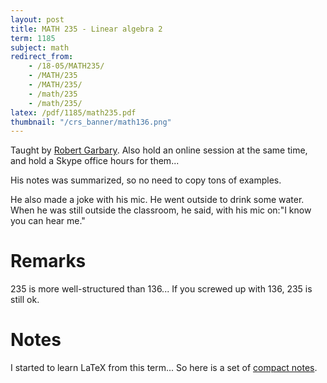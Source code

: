 ```yaml
---
layout: post
title: MATH 235 - Linear algebra 2
term: 1185
subject: math
redirect_from:
    - /18-05/MATH235/
    - /MATH/235
    - /MATH/235/
    - /math/235
    - /math/235/
latex: /pdf/1185/math235.pdf
thumbnail: "/crs_banner/math136.png"
---
```


Taught by [Robert Garbary](https://uwaterloo.ca/math/about/people/rgarbary). Also hold an online session at the same time, and hold a Skype office hours for them...

His notes was summarized, so no need to copy tons of examples.

He also made a joke with his mic. He went outside to drink some water. When he was still outside the classroom, he said, with his mic on:"I know you can hear me."

# Remarks
235 is more well-structured than 136... If you screwed up with 136, 235 is still ok.

# Notes
I started to learn LaTeX from this term... So here is a set of [compact notes](/pdf/1185/math235/math235.pdf).
